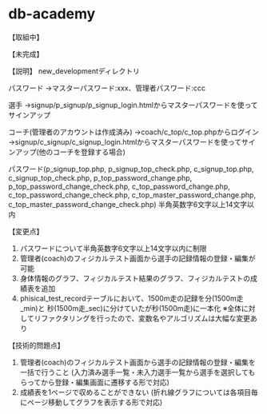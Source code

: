 # db-academy

【取組中】

【未完成】

【説明】
new_developmentディレクトリ

パスワード
→マスターパスワード:xxx、管理者パスワード:ccc

選手
→signup/p_signup/p_signup_login.htmlからマスターパスワードを使ってサインアップ

コーチ(管理者のアカウントは作成済み)
→coach/c_top/c_top.phpからログイン
→signup/c_signup/c_signup_login.htmlからマスターパスワードを使ってサインアップ(他のコーチを登録する場合)

パスワード(p_signup_top.php, p_signup_top_check.php, c_signup_top.php, c_signup_top_check.php, p_top_password_change.php, p_top_password_change_check.php, c_top_password_change.php, c_top_password_change_check.php, c_top_master_password_change.php, c_top_master_password_change_check.php)
半角英数字6文字以上14文字以内

【変更点】
1. パスワードについて半角英数字6文字以上14文字以内に制限
2. 管理者(coach)のフィジカルテスト画面から選手の記録情報の登録・編集が可能
3. 身体情報のグラフ、フィジカルテスト結果のグラフ、フィジカルテストの成績表を追加
4. phisical_test_recordテーブルにおいて、1500m走の記録を分(1500m走_min)と
   秒(1500m走_sec)に分けていたが秒(1500m走)に一本化
※全体に対してリファクタリングを行ったので、変数名やアルゴリズムは大幅な変更あり

【技術的問題点】
1. 管理者(coach)のフィジカルテスト画面から選手の記録情報の登録・編集を一括で行うこと
   (入力済み選手一覧・未入力選手一覧から選手を選択してもらってから登録・編集画面に遷移する形で対応)
2. 成績表を1ページで収めることができない
   (折れ線グラフについては各項目毎にページ移動してグラフを表示する形で対応)